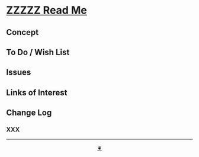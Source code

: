 <span style=display:none; >[You are now in a GitHub source code view - click this link to view Read Me file as a web page]( https://pushme-pullyou.github.io/tootoo-2021/xxxxx/  "View file as a web page." ) </span>



# [ZZZZZ Read Me]( ./index.html )

<!--@@@
<div class=iframe-resize ><iframe src=https://pushme-pullyou.github.io/tootoo-2021/ height=100% width=100% ></iframe></div>
_ZZZZZ_

### Full Screen: [ZZZZZ]( https://pushme-pullyou.github.io/tootoo-2021/ )
@@@-->


## Concept


## To Do / Wish List


## Issues


## Links of Interest


## Change Log

### XXX


***

<center><a href=javascript:window.scrollTo(0,0); class=aDingbat title="Scroll to top" > ❦ </a></center>
